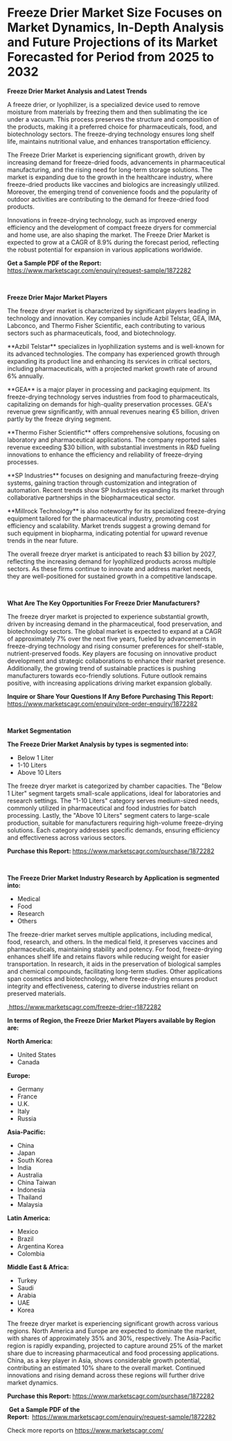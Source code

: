 <p><h1>Freeze Drier Market Size Focuses on Market Dynamics, In-Depth Analysis and Future Projections of its Market Forecasted for Period from 2025 to 2032</h1></p><p><strong>Freeze Drier Market Analysis and Latest Trends</strong></p>
<p><p>A freeze drier, or lyophilizer, is a specialized device used to remove moisture from materials by freezing them and then sublimating the ice under a vacuum. This process preserves the structure and composition of the products, making it a preferred choice for pharmaceuticals, food, and biotechnology sectors. The freeze-drying technology ensures long shelf life, maintains nutritional value, and enhances transportation efficiency.</p><p>The Freeze Drier Market is experiencing significant growth, driven by increasing demand for freeze-dried foods, advancements in pharmaceutical manufacturing, and the rising need for long-term storage solutions. The market is expanding due to the growth in the healthcare industry, where freeze-dried products like vaccines and biologics are increasingly utilized. Moreover, the emerging trend of convenience foods and the popularity of outdoor activities are contributing to the demand for freeze-dried food products.</p><p>Innovations in freeze-drying technology, such as improved energy efficiency and the development of compact freeze dryers for commercial and home use, are also shaping the market. The Freeze Drier Market is expected to grow at a CAGR of 8.9% during the forecast period, reflecting the robust potential for expansion in various applications worldwide.</p></p>
<p><strong>Get a Sample PDF of the Report:&nbsp;</strong> <a href="https://www.marketscagr.com/enquiry/request-sample/1872282?utm_campaign=3137&utm_medium=2&utm_source=Github&utm_content=ia&utm_term=08042025&utm_id=freeze-drier">https://www.marketscagr.com/enquiry/request-sample/1872282</a></p>
<p>&nbsp;</p>
<p><strong>Freeze Drier Major Market Players</strong></p>
<p><p>The freeze dryer market is characterized by significant players leading in technology and innovation. Key companies include Azbil Telstar, GEA, IMA, Labconco, and Thermo Fisher Scientific, each contributing to various sectors such as pharmaceuticals, food, and biotechnology.</p><p>**Azbil Telstar** specializes in lyophilization systems and is well-known for its advanced technologies. The company has experienced growth through expanding its product line and enhancing its services in critical sectors, including pharmaceuticals, with a projected market growth rate of around 6% annually.</p><p>**GEA** is a major player in processing and packaging equipment. Its freeze-drying technology serves industries from food to pharmaceuticals, capitalizing on demands for high-quality preservation processes. GEA's revenue grew significantly, with annual revenues nearing €5 billion, driven partly by the freeze drying segment.</p><p>**Thermo Fisher Scientific** offers comprehensive solutions, focusing on laboratory and pharmaceutical applications. The company reported sales revenue exceeding $30 billion, with substantial investments in R&D fueling innovations to enhance the efficiency and reliability of freeze-drying processes.</p><p>**SP Industries** focuses on designing and manufacturing freeze-drying systems, gaining traction through customization and integration of automation. Recent trends show SP Industries expanding its market through collaborative partnerships in the biopharmaceutical sector.</p><p>**Millrock Technology** is also noteworthy for its specialized freeze-drying equipment tailored for the pharmaceutical industry, promoting cost efficiency and scalability. Market trends suggest a growing demand for such equipment in biopharma, indicating potential for upward revenue trends in the near future.</p><p>The overall freeze dryer market is anticipated to reach $3 billion by 2027, reflecting the increasing demand for lyophilized products across multiple sectors. As these firms continue to innovate and address market needs, they are well-positioned for sustained growth in a competitive landscape.</p></p>
<p>&nbsp;</p>
<p><strong>What Are The Key Opportunities For Freeze Drier Manufacturers?</strong></p>
<p><p>The freeze dryer market is projected to experience substantial growth, driven by increasing demand in the pharmaceutical, food preservation, and biotechnology sectors. The global market is expected to expand at a CAGR of approximately 7% over the next five years, fueled by advancements in freeze-drying technology and rising consumer preferences for shelf-stable, nutrient-preserved foods. Key players are focusing on innovative product development and strategic collaborations to enhance their market presence. Additionally, the growing trend of sustainable practices is pushing manufacturers towards eco-friendly solutions. Future outlook remains positive, with increasing applications driving market expansion globally.</p></p>
<p><strong>Inquire or Share Your Questions If Any Before Purchasing This Report:</strong> <a href="https://www.marketscagr.com/enquiry/pre-order-enquiry/1872282?utm_campaign=3137&utm_medium=2&utm_source=Github&utm_content=ia&utm_term=08042025&utm_id=freeze-drier">https://www.marketscagr.com/enquiry/pre-order-enquiry/1872282</a></p>
<p>&nbsp;</p>
<p><strong>Market Segmentation</strong></p>
<p><strong>The Freeze Drier Market Analysis by types is segmented into:</strong></p>
<p><ul><li>Below 1 Liter</li><li>1-10 Liters</li><li>Above 10 Liters</li></ul></p>
<p><p>The freeze dryer market is categorized by chamber capacities. The "Below 1 Liter" segment targets small-scale applications, ideal for laboratories and research settings. The "1-10 Liters" category serves medium-sized needs, commonly utilized in pharmaceutical and food industries for batch processing. Lastly, the "Above 10 Liters" segment caters to large-scale production, suitable for manufacturers requiring high-volume freeze-drying solutions. Each category addresses specific demands, ensuring efficiency and effectiveness across various sectors.</p></p>
<p><strong>Purchase this Report:&nbsp;</strong><a href="https://www.marketscagr.com/purchase/1872282?utm_campaign=3137&utm_medium=2&utm_source=Github&utm_content=ia&utm_term=08042025&utm_id=freeze-drier">https://www.marketscagr.com/purchase/1872282</a></p>
<p>&nbsp;</p>
<p><strong>The Freeze Drier Market Industry Research by Application is segmented into:</strong></p>
<p><ul><li>Medical</li><li>Food</li><li>Research</li><li>Others</li></ul></p>
<p><p>The freeze-drier market serves multiple applications, including medical, food, research, and others. In the medical field, it preserves vaccines and pharmaceuticals, maintaining stability and potency. For food, freeze-drying enhances shelf life and retains flavors while reducing weight for easier transportation. In research, it aids in the preservation of biological samples and chemical compounds, facilitating long-term studies. Other applications span cosmetics and biotechnology, where freeze-drying ensures product integrity and effectiveness, catering to diverse industries reliant on preserved materials.</p></p>
<p><a href="https://www.marketscagr.com/freeze-drier-r1872282?utm_campaign=3137&utm_medium=2&utm_source=Github&utm_content=ia&utm_term=08042025&utm_id=freeze-drier">&nbsp;https://www.marketscagr.com/freeze-drier-r1872282</a></p>
<p><strong>In terms of Region, the Freeze Drier Market Players available by Region are:</strong></p>
<p>
    <p> <strong> North America: </strong>
        <ul>
            <li>United States</li>
            <li>Canada</li>
        </ul>
        </p> 
    <p> <strong> Europe: </strong>
        <ul>
            <li>Germany</li>
            <li>France</li>
            <li>U.K.</li>
            <li>Italy</li>
            <li>Russia</li>
        </ul>
        </p> 
    <p> <strong> Asia-Pacific: </strong>
        <ul>
            <li>China</li>
            <li>Japan</li>
            <li>South Korea</li>
            <li>India</li>
            <li>Australia</li>
            <li>China Taiwan</li>
            <li>Indonesia</li>
            <li>Thailand</li>
            <li>Malaysia</li>
        </ul>
        </p> 
    <p> <strong> Latin America: </strong>
        <ul>
            <li>Mexico</li>
            <li>Brazil</li>
            <li>Argentina Korea</li>
            <li>Colombia</li>
        </ul>
        </p> 
    <p> <strong> Middle East & Africa: </strong>
        <ul>
            <li>Turkey</li>
            <li>Saudi</li>
            <li>Arabia</li>
            <li>UAE</li>
            <li>Korea</li>
        </ul>
    </p>
    </p>
<p><p>The freeze dryer market is experiencing significant growth across various regions. North America and Europe are expected to dominate the market, with shares of approximately 35% and 30%, respectively. The Asia-Pacific region is rapidly expanding, projected to capture around 25% of the market share due to increasing pharmaceutical and food processing applications. China, as a key player in Asia, shows considerable growth potential, contributing an estimated 10% share to the overall market. Continued innovations and rising demand across these regions will further drive market dynamics.</p></p>
<p><strong>Purchase this Report: </strong><a href="https://www.marketscagr.com/purchase/1872282?utm_campaign=3137&utm_medium=2&utm_source=Github&utm_content=ia&utm_term=08042025&utm_id=freeze-drier">https://www.marketscagr.com/purchase/1872282</a></p>
<p>&nbsp;<strong>Get a Sample PDF of the Report:&nbsp;&nbsp;</strong><a href="https://www.marketscagr.com/enquiry/request-sample/1872282?utm_campaign=3137&utm_medium=2&utm_source=Github&utm_content=ia&utm_term=08042025&utm_id=freeze-drier">https://www.marketscagr.com/enquiry/request-sample/1872282</a></p>
<p><strong></strong></p>
<p>Check more reports on <a href="https://www.marketscagr.com/?utm_campaign=3137&utm_medium=2&utm_source=Github&utm_content=ia&utm_term=08042025&utm_id=freeze-drier">https://www.marketscagr.com/</a></p>